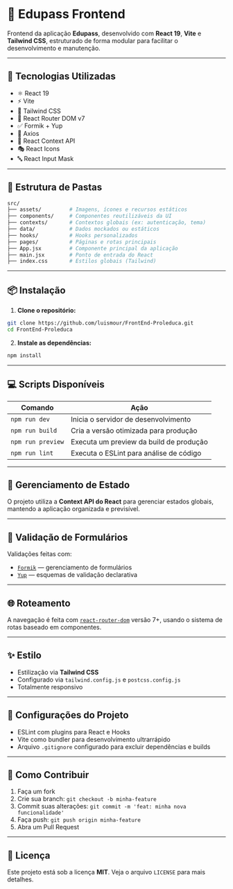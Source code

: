 # 📘 Edupass Frontend

Frontend da aplicação **Edupass**, desenvolvido com **React 19**, **Vite** e **Tailwind CSS**, estruturado de forma modular para facilitar o desenvolvimento e manutenção.

---

## 🚀 Tecnologias Utilizadas

- ⚛️ React 19
- ⚡ Vite
- 🎨 Tailwind CSS
- 🔁 React Router DOM v7
- ✅ Formik + Yup
- 🔗 Axios
- 🧠 React Context API
- 🎭 React Icons
- 🔤 React Input Mask

---

## 📁 Estrutura de Pastas

```bash
src/
├── assets/         # Imagens, ícones e recursos estáticos
├── components/     # Componentes reutilizáveis da UI
├── contexts/       # Contextos globais (ex: autenticação, tema)
├── data/           # Dados mockados ou estáticos
├── hooks/          # Hooks personalizados
├── pages/          # Páginas e rotas principais
├── App.jsx         # Componente principal da aplicação
├── main.jsx        # Ponto de entrada do React
├── index.css       # Estilos globais (Tailwind)
```

---

## 📦 Instalação

1. **Clone o repositório:**
```bash
git clone https://github.com/luismour/FrontEnd-Proleduca.git
cd FrontEnd-Proleduca
```

2. **Instale as dependências:**
```bash
npm install
```

---

## 💻 Scripts Disponíveis

| Comando            | Ação                                     |
|--------------------|-------------------------------------------|
| `npm run dev`      | Inicia o servidor de desenvolvimento      |
| `npm run build`    | Cria a versão otimizada para produção     |
| `npm run preview`  | Executa um preview da build de produção   |
| `npm run lint`     | Executa o ESLint para análise de código   |

---

## 🧠 Gerenciamento de Estado

O projeto utiliza a **Context API do React** para gerenciar estados globais, mantendo a aplicação organizada e previsível.

---

## 🧪 Validação de Formulários

Validações feitas com:

- [`Formik`](https://formik.org/) — gerenciamento de formulários
- [`Yup`](https://github.com/jquense/yup) — esquemas de validação declarativa

---

## 🌐 Roteamento

A navegação é feita com [`react-router-dom`](https://reactrouter.com/) versão 7+, usando o sistema de rotas baseado em componentes.

---

## ✨ Estilo

- Estilização via **Tailwind CSS**
- Configurado via `tailwind.config.js` e `postcss.config.js`
- Totalmente responsivo

---

## 📄 Configurações do Projeto

- ESLint com plugins para React e Hooks
- Vite como bundler para desenvolvimento ultrarrápido
- Arquivo `.gitignore` configurado para excluir dependências e builds

---

## 🤝 Como Contribuir

1. Faça um fork
2. Crie sua branch: `git checkout -b minha-feature`
3. Commit suas alterações: `git commit -m 'feat: minha nova funcionalidade'`
4. Faça push: `git push origin minha-feature`
5. Abra um Pull Request

---

## 📃 Licença

Este projeto está sob a licença **MIT**. Veja o arquivo `LICENSE` para mais detalhes.
